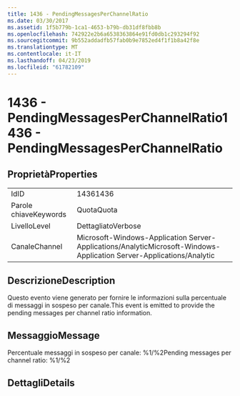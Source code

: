 ```yaml
---
title: 1436 - PendingMessagesPerChannelRatio
ms.date: 03/30/2017
ms.assetid: 1f5b779b-1ca1-4653-b79b-db31df8fbb8b
ms.openlocfilehash: 742922e2b6a6538363864e91fd0db1c293294f92
ms.sourcegitcommit: 9b552addadfb57fab0b9e7852ed4f1f1b8a42f8e
ms.translationtype: MT
ms.contentlocale: it-IT
ms.lasthandoff: 04/23/2019
ms.locfileid: "61782109"
---
```

# <a name="1436---pendingmessagesperchannelratio"></a><span data-ttu-id="9d539-102">1436 - PendingMessagesPerChannelRatio</span><span class="sxs-lookup"><span data-stu-id="9d539-102">1436 - PendingMessagesPerChannelRatio</span></span>
## <a name="properties"></a><span data-ttu-id="9d539-103">Proprietà</span><span class="sxs-lookup"><span data-stu-id="9d539-103">Properties</span></span>  
  
|||  
|-|-|  
|<span data-ttu-id="9d539-104">Id</span><span class="sxs-lookup"><span data-stu-id="9d539-104">ID</span></span>|<span data-ttu-id="9d539-105">1436</span><span class="sxs-lookup"><span data-stu-id="9d539-105">1436</span></span>|  
|<span data-ttu-id="9d539-106">Parole chiave</span><span class="sxs-lookup"><span data-stu-id="9d539-106">Keywords</span></span>|<span data-ttu-id="9d539-107">Quota</span><span class="sxs-lookup"><span data-stu-id="9d539-107">Quota</span></span>|  
|<span data-ttu-id="9d539-108">Livello</span><span class="sxs-lookup"><span data-stu-id="9d539-108">Level</span></span>|<span data-ttu-id="9d539-109">Dettagliato</span><span class="sxs-lookup"><span data-stu-id="9d539-109">Verbose</span></span>|  
|<span data-ttu-id="9d539-110">Canale</span><span class="sxs-lookup"><span data-stu-id="9d539-110">Channel</span></span>|<span data-ttu-id="9d539-111">Microsoft-Windows-Application Server-Applications/Analytic</span><span class="sxs-lookup"><span data-stu-id="9d539-111">Microsoft-Windows-Application Server-Applications/Analytic</span></span>|  
  
## <a name="description"></a><span data-ttu-id="9d539-112">Descrizione</span><span class="sxs-lookup"><span data-stu-id="9d539-112">Description</span></span>  
 <span data-ttu-id="9d539-113">Questo evento viene generato per fornire le informazioni sulla percentuale di messaggi in sospeso per canale.</span><span class="sxs-lookup"><span data-stu-id="9d539-113">This event is emitted to provide the pending messages per channel ratio information.</span></span>  
  
## <a name="message"></a><span data-ttu-id="9d539-114">Messaggio</span><span class="sxs-lookup"><span data-stu-id="9d539-114">Message</span></span>  
 <span data-ttu-id="9d539-115">Percentuale messaggi in sospeso per canale: %1/%2</span><span class="sxs-lookup"><span data-stu-id="9d539-115">Pending messages per channel ratio: %1/%2</span></span>  
  
## <a name="details"></a><span data-ttu-id="9d539-116">Dettagli</span><span class="sxs-lookup"><span data-stu-id="9d539-116">Details</span></span>
